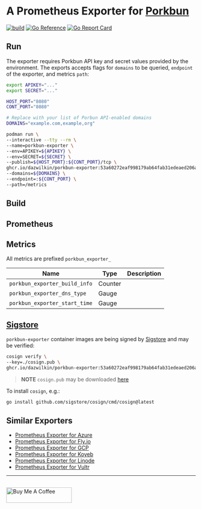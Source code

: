 # A Prometheus Exporter for [Porkbun](https://porkbun.com)

[![build](https://github.com/DazWilkin/porkbun-exporter/actions/workflows/build.yml/badge.svg)](https://github.com/DazWilkin/porkbun-exporter/actions/workflows/build.yml)
[![Go Reference](https://pkg.go.dev/badge/github.com/DazWilkin/porkbun-exporter.svg)](https://pkg.go.dev/github.com/DazWilkin/porkbun-exporter)
[![Go Report Card](https://goreportcard.com/badge/github.com/DazWilkin/porkbun-exporter)](https://goreportcard.com/report/github.com/DazWilkin/porkbun-exporter)

## Run

The exporter requires Porkbun API key and secret values provided by the environment. The exports accepts flags for `domains` to be queried, `endpoint` of the exporter, and metrics `path`:

```bash
export APIKEY="..."
export SECRET="..."

HOST_PORT="8080"
CONT_PORT="8080"

# Replace with your list of Porbun API-enabled domains
DOMAINS="example.com,example,org"

podman run \
--interactive --tty --rm \
--name=porkbun-exporter \
--env=APIKEY=${APIKEY} \
--env=SECRET=${SECRET} \
--publish=${HOST_PORT}:${CONT_PORT}/tcp \
ghcr.io/dazwilkin/porkbun-exporter:53a60272eaf998179ab64fab31edeaed206ae5b3 \
--domains=${DOMAINS} \
--endpoint=:${CONT_PORT} \
--path=/metrics
```

## Build

## Prometheus


## Metrics

All metrics are prefixed `porkbun_exporter_`

|Name|Type|Description|
|----|----|-----------|
|`porkbun_exporter_build_info`|Counter||
|`porkbun_exporter_dns_type`|Gauge||
|`porkbun_exporter_start_time`|Gauge||

## [Sigstore](https://www.sigstore.dev/)

`porkbun-exporter` container images are being signed by [Sigstore](https://www.sigstore.dev/) and may be verified:

```bash
cosign verify \
--key=./cosign.pub \
ghcr.io/dazwilkin/porkbun-exporter:53a60272eaf998179ab64fab31edeaed206ae5b3
```

> **NOTE** `cosign.pub` may be downloaded [here](https://github.com/DazWilkin/porkbun-exporter/blob/master/cosign.pub)

To install `cosign`, e.g.:
```bash
go install github.com/sigstore/cosign/cmd/cosign@latest
```

## Similar Exporters

+ [Prometheus Exporter for Azure](https://github.com/DazWilkin/azure-exporter)
+ [Prometheus Exporter for Fly.io](https://github.com/DazWilkin/fly-exporter)
+ [Prometheus Exporter for GCP](https://github.com/DazWilkin/gcp-exporter)
+ [Prometheus Exporter for Koyeb](https://github.com/DazWilkin/koyeb-exporter)
+ [Prometheus Exporter for Linode](https://github.com/DazWilkin/linode-exporter)
+ [Prometheus Exporter for Vultr](https://github.com/DazWilkin/vultr-exporter)

<hr/>
<br/>
<a href="https://www.buymeacoffee.com/dazwilkin" target="_blank"><img src="https://cdn.buymeacoffee.com/buttons/default-orange.png" alt="Buy Me A Coffee" height="41" width="174"></a>